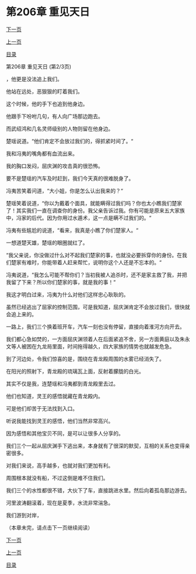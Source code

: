 <h1>第206章    重见天日</h1>
            <div><p><a href="./0617_%E7%AC%AC206%E7%AB%A0_%E9%87%8D%E8%A7%81%E5%A4%A9%E6%97%A5.md">下一页</a></p><p><a href="./0615_%E7%AC%AC206%E7%AB%A0_%E9%87%8D%E8%A7%81%E5%A4%A9%E6%97%A5.md">上一页</a></p><p><a href="../">目录</a></p></div>
            <div><p>第206章    重见天日 (第2/3页)</p><p>，他更是没法追上我们。</p><p>他站在远处，恶狠狠的盯着我们。</p><p>这个时候，他的手下也追到他身边。</p><p>他跟手下吩咐几句，有人向广场那边跑去。</p><p>而武绍鸿和几名灵师级别的人物则留在他身边。</p><p>楚瑶说道。“他们肯定不会放过我们的，得抓紧时间了。“</p><p>我和冯夷的嘴角都有血流出来。</p><p>我的胸口发闷，屈庆渊的攻击真的很恐怖。</p><p>要不是楚瑶的汽车及时赶到，我们今天真的很难脱身了。</p><p>冯夷苦笑着问道，“大小姐，你是怎么认出我来的？“</p><p>楚瑶笑着说道，“你以为戴着个面具，就能瞒得过我们吗？你也太小瞧我们楚家了！其实我们一直在调查你的身份。我父亲告诉过我。你有可能是原来五大家族中，冯家的后代。因为你用过水遁术，这一点是瞒不过我们的。“</p><p>冯夷有些尴尬的说道，“看来，我真是小瞧了你们楚家人。“</p><p>一想道楚天雄，楚瑶的眼圈就红了。</p><p>“我父亲说，你没做过什么对不起我们楚家的事，也就没必要拆穿你的身份。在我们楚家有难时，你能带着人赶来帮忙，说明你这个人还是不忘本的。“</p><p>冯夷说道，“我怎么可能不帮你们？当初我被人追杀时，还不是家主救了我，并把我留了下来？所以你们楚家的事，就是我的事！“</p><p>我这才明白过来，冯夷为什么对他们这样忠心耿耿的。</p><p>虽然已经逃出了屈家的控制范围，可是我知道，屈庆渊肯定不会放过我们，很快就会追上来的。</p><p>一路上，我们三个换着班开车，汽车一刻也没有停留，直接向着淮河方向开去。</p><p>我们都心急如焚的，一方面屈庆渊领着人在后面紧追不舍，另一方面黄庭以及朱永文等人被困在九龙局里面，时间拖得越久，四大家族的情势也就越发危急。</p><p>到了河边处，令我们惊喜的是，围绕在青龙殿周围的水雾已经消失了。</p><p>在阳光的照射下，青龙殿的琉璃瓦上面，反射着朦胧的白光。</p><p>其实不仅是我，连楚瑶和冯夷都到青龙殿里去过。</p><p>他们也知道，灵王的感悟就藏在青龙殿内。</p><p>可是他们却苦于无法找到入口。</p><p>听说我能找到灵王的感悟，他们当然非常高兴。</p><p>因为感悟和其他宝贝不同，是可以让很多人分享的。</p><p>我们三个一起从屈庆渊手下逃出来，本身就有了很深的默契，互相的关系也变得亲密很多。</p><p>对我们来说，高手越多，也就对我们更加有利。</p><p>周围根本就没有船，不过这倒是难不住我们。</p><p>我们三个的水性都很不错，大伙下了车，直接跳进水里。然后向着孤岛那边游去。</p><p>河里波涛翻滚着，现在是夏季，水流非常湍急。</p><p>我们游到对岸，</p><p>（本章未完，请点击下一页继续阅读）</p></div>
            <div><p><a href="./0617_%E7%AC%AC206%E7%AB%A0_%E9%87%8D%E8%A7%81%E5%A4%A9%E6%97%A5.md">下一页</a></p><p><a href="./0615_%E7%AC%AC206%E7%AB%A0_%E9%87%8D%E8%A7%81%E5%A4%A9%E6%97%A5.md">上一页</a></p><p><a href="../">目录</a></p></div>
